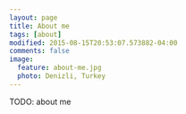 ```yaml
---
layout: page
title: About me
tags: [about]
modified: 2015-08-15T20:53:07.573882-04:00
comments: false
image:
  feature: about-me.jpg
  photo: Denizli, Turkey
---
```


TODO: about me
